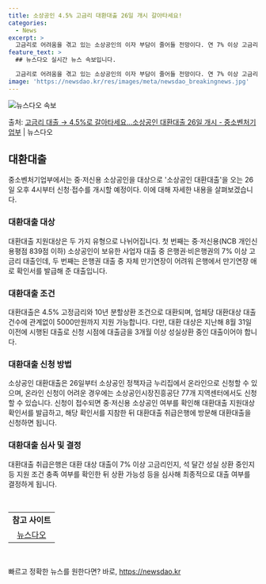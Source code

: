 ```yaml
---
title: 소상공인 4.5% 고금리 대환대출 26일 개시 갈아타세요!
categories:
  - News
excerpt: >
  고금리로 어려움을 겪고 있는 소상공인의 이자 부담이 줄어들 전망이다. 연 7% 이상 고금리 대출을 4.5% …
feature_text: >
  ## 뉴스다오 실시간 뉴스 속보입니다.

  고금리로 어려움을 겪고 있는 소상공인의 이자 부담이 줄어들 전망이다. 연 7% 이상 고금리 대출을 4.5% …
image: 'https://newsdao.kr/res/images/meta/newsdao_breakingnews.jpg'
---
```


![뉴스다오 속보](https://newsdao.kr/res/images/meta/newsdao_breakingnews.jpg)

<p>출처: <a href="https://newsdao.kr/3221" rel="dofollow">고금리 대출 → 4.5%로 갈아타세요…소상공인 대환대출 26일 개시 - 중소벤처기업부</a> | 뉴스다오</p>

<h2 data-ke-size="size26">대환대출</h2>
<p data-ke-size="size16">중소벤처기업부에서는 중·저신용 소상공인을 대상으로 '소상공인 대환대출'을 오는 26일 오후 4시부터 신청·접수를 개시할 예정이다. 이에 대해 자세한 내용을 살펴보겠습니다.</p>

<h3>대환대출 대상</h3>
<p data-ke-size="size16">대환대출 지원대상은 두 가지 유형으로 나뉘어집니다. 첫 번째는 중·저신용(NCB 개인신용평점 839점 이하) 소상공인이 보유한 사업자 대출 중 은행권·비은행권의 7% 이상 고금리 대출인데, 두 번째는 은행권 대출 중 자체 만기연장이 어려워 은행에서 만기연장 애로 확인서를 발급해 준 대출입니다.</p>

<h3>대환대출 조건</h3>
<p data-ke-size="size16">대환대출은 4.5% 고정금리와 10년 분할상환 조건으로 대환되며, 업체당 대환대상 대출 건수에 관계없이 5000만원까지 지원 가능합니다. 다만, 대환 대상은 지난해 8월 31일 이전에 시행된 대출로 신청 시점에 대출금을 3개월 이상 성실상환 중인 대출이어야 합니다.</p>

<h3>대환대출 신청 방법</h3>
<p data-ke-size="size16">소상공인 대환대출은 26일부터 소상공인 정책자금 누리집에서 온라인으로 신청할 수 있으며, 온라인 신청이 어려운 경우에는 소상공인시장진흥공단 77개 지역센터에서도 신청할 수 있습니다. 신청이 접수되면 중·저신용 소상공인 여부를 확인해 대환대출 지원대상 확인서를 발급하고, 해당 확인서를 지참한 뒤 대환대출 취급은행에 방문해 대환대출을 신청하면 됩니다.</p>

<h3>대환대출 심사 및 결정</h3>
<p data-ke-size="size16">대환대출 취급은행은 대환 대상 대출이 7% 이상 고금리인지, 석 달간 성실 상환 중인지 등 지원 조건 충족 여부를 확인한 뒤 상환 가능성 등을 심사해 최종적으로 대출 여부를 결정하게 됩니다.</p>

<p data-ke-size="size16">&nbsp;</p>
<table>
<tbody>
<tr>
<td style="text-align: center; height: 17px;"><b>참고 사이트</b></td>
</tr>
<tr>
<td style="text-align: center; height: 17px;"><a href="https://newsdao.kr/3221">뉴스다오</a></td>
</tr>
</tbody>
</table>
<p data-ke-size="size16">&nbsp;</p> 

빠르고 정확한 뉴스를 원한다면? 바로, <a href="https://newsdao.kr" rel="dofollow">https://newsdao.kr</a>



